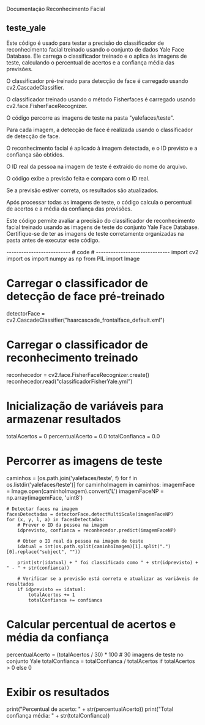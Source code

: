 Documentação Reconhecimento Facial

## teste_yale ##

Este código é usado para testar a precisão do classificador de reconhecimento facial treinado 
usando o conjunto de dados Yale Face Database. Ele carrega o classificador treinado e o aplica às 
imagens de teste, calculando o percentual de acertos e a confiança média das previsões.

O classificador pré-treinado para detecção de face é carregado usando cv2.CascadeClassifier.

O classificador treinado usando o método Fisherfaces é carregado usando cv2.face.FisherFaceRecognizer.

O código percorre as imagens de teste na pasta "yalefaces/teste".

Para cada imagem, a detecção de face é realizada usando o classificador de detecção de face.

O reconhecimento facial é aplicado à imagem detectada, e o ID previsto e a confiança são obtidos.

O ID real da pessoa na imagem de teste é extraído do nome do arquivo.

O código exibe a previsão feita e compara com o ID real.

Se a previsão estiver correta, os resultados são atualizados.

Após processar todas as imagens de teste, o código calcula o percentual de acertos e a média da confiança das previsões.

Este código permite avaliar a precisão do classificador de reconhecimento facial treinado usando 
as imagens de teste do conjunto Yale Face Database. Certifique-se de ter as imagens de teste corretamente 
organizadas na pasta antes de executar este código.


-------------------------- # code # ------------------------------ 
import cv2
import os
import numpy as np
from PIL import Image

# Carregar o classificador de detecção de face pré-treinado
detectorFace = cv2.CascadeClassifier("haarcascade_frontalface_default.xml")

# Carregar o classificador de reconhecimento treinado
reconhecedor = cv2.face.FisherFaceRecognizer.create()
reconhecedor.read("classificadorFisherYale.yml")

# Inicialização de variáveis para armazenar resultados
totalAcertos = 0
percentualAcerto = 0.0
totalConfianca = 0.0

# Percorrer as imagens de teste
caminhos = [os.path.join('yalefaces/teste', f) for f in os.listdir('yalefaces/teste')]
for caminhoImagem in caminhos:
    imagemFace = Image.open(caminhoImagem).convert('L')
    imagemFaceNP = np.array(imagemFace, 'uint8')
    
    # Detectar faces na imagem
    facesDetectadas = detectorFace.detectMultiScale(imagemFaceNP)
    for (x, y, l, a) in facesDetectadas:
        # Prever o ID da pessoa na imagem
        idprevisto, confianca = reconhecedor.predict(imagemFaceNP)
        
        # Obter o ID real da pessoa na imagem de teste
        idatual = int(os.path.split(caminhoImagem)[1].split(".")[0].replace("subject", ""))
        
        print(str(idatual) + " foi classificado como " + str(idprevisto) + " - " + str(confianca))
        
        # Verificar se a previsão está correta e atualizar as variáveis de resultados
        if idprevisto == idatual:
            totalAcertos += 1
            totalConfianca += confianca

# Calcular percentual de acertos e média da confiança
percentualAcerto = (totalAcertos / 30) * 100  # 30 imagens de teste no conjunto Yale
totalConfianca = totalConfianca / totalAcertos if totalAcertos > 0 else 0

# Exibir os resultados
print("Percentual de acerto: " + str(percentualAcerto))
print("Total confiança média: " + str(totalConfianca))
